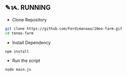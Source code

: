 ## ✎ᝰ. RUNNING 
- Clone Repository
```bash
git clone https://github.com/Ferdimanaaa/10eo-farm.git
cd teneo-farm
```
- Install Dependency
```bash
npm install
```
- Run the script
```bash
node main.js
```
